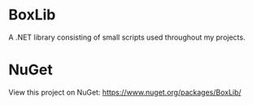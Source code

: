 # BoxLib
A .NET library consisting of small scripts used throughout my projects.

# NuGet
View this project on NuGet: https://www.nuget.org/packages/BoxLib/
